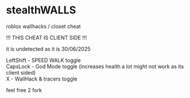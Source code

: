 # stealthWALLS
roblox wallhacks / closet cheat

!!! THIS CHEAT IS CLIENT SIDE !!! 

it is undetected as it is 30/06/2025

LeftShift - SPEED WALK toggle<br>
CapsLock - God Mode toggle (increases health a lot might not work as its client sided)<br>
X - WallHack & tracers toggle<br>

feel free 2 fork
